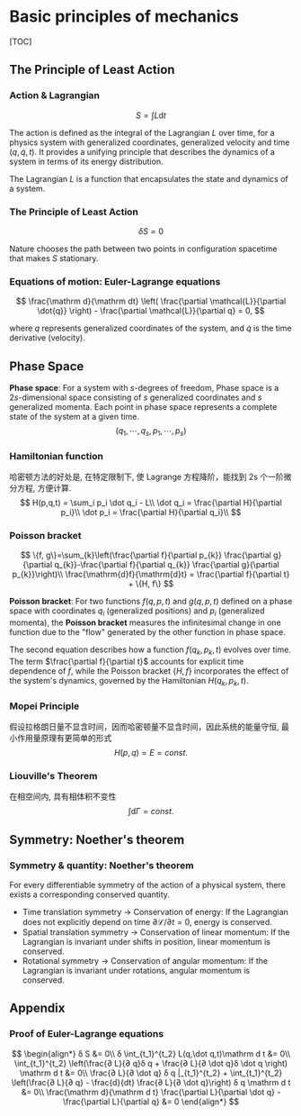 # Basic principles of mechanics

[TOC]

## The Principle of Least Action

### Action & Lagrangian

$$
S = \int L \mathrm{d} t
$$

The action is defined as the integral of the Lagrangian $L$ over time, for a physics system with generalized coordinates, generalized velocity and time $(q,\dot q,t)$. It provides a unifying principle that describes the dynamics of a system in terms of its energy distribution.

The Lagrangian $L$ is a function that encapsulates the state and dynamics of a system.

### The Principle of Least Action

$$
\delta S = 0
$$



Nature chooses the path between two points in configuration spacetime that makes $S$ stationary.

### Equations of motion: Euler-Lagrange equations

$$
\frac{\mathrm d}{\mathrm dt} \left( \frac{\partial \mathcal{L}}{\partial \dot{q}} \right) - \frac{\partial \mathcal{L}}{\partial q} = 0,
$$

where $q$ represents generalized coordinates of the system, and $\dot{q}$ is the time derivative (velocity).

## Phase Space

**Phase space**: For a system with $s$-degrees of freedom, Phase space is a $2s$-dimensional space consisting of $s$ generalized coordinates and $s$ generalized momenta. Each point in phase space represents a complete state of the system at a given time.
$$
(q_1, \cdots, q_s, p_1, \cdots, p_s)
$$

### Hamiltonian function

哈密顿方法的好处是, 在特定限制下, 使 Lagrange 方程降阶，能找到 2s 个一阶微分方程, 方便计算. 
$$
H(p,q,t) = \sum_i p_i \dot q_i - L\\
\dot q_i = \frac{\partial H}{\partial p_i}\\
\dot p_i = \frac{\partial H}{\partial q_i}\\
$$

### Poisson bracket

$$
\{f, g\}=\sum_{k}\left(\frac{\partial f}{\partial p_{k}} \frac{\partial g}{\partial q_{k}}-\frac{\partial f}{\partial q_{k}} \frac{\partial g}{\partial p_{k}}\right)\\
\frac{\mathrm{d}f}{\mathrm{d}t} = \frac{\partial f}{\partial t} + \{H, f\}
$$

**Poisson bracket**: For two functions $f(q, p, t)$ and $g(q, p, t)$ defined on a phase space with coordinates $q_i$ (generalized positions) and $p_i$ (generalized momenta), the **Poisson bracket** measures the infinitesimal change in one function due to the "flow" generated by the other function in phase space.

The second equation describes how a function $f(q_k, p_k, t)$ evolves over time. The term $\frac{\partial f}{\partial t}$ accounts for explicit time dependence of $f$, while the Poisson bracket $\{H, f\}$ incorporates the effect of the system's dynamics, governed by the Hamiltonian $H(q_k, p_k, t)$.

### Mopei Principle

假设拉格朗日量不显含时间，因而哈密顿量不显含时间，因此系统的能量守恒, 最小作用量原理有更简单的形式
$$
H(p, q) = E = const.
$$

### Liouville's Theorem

在相空间内, 具有相体积不变性
$$
\int \mathrm{d} \Gamma = const.
$$


## Symmetry: Noether's theorem

### Symmetry & quantity: Noether's theorem

For every differentiable symmetry of the action of a physical system, there exists a corresponding conserved quantity.

- Time translation symmetry → Conservation of energy: If the Lagrangian does not explicitly depend on time $\partial \mathcal{L} / \partial t = 0$, energy is conserved.
- Spatial translation symmetry → Conservation of linear momentum: If the Lagrangian is invariant under shifts in position, linear momentum is conserved.
- Rotational symmetry → Conservation of angular momentum: If the Lagrangian is invariant under rotations, angular momentum is conserved.

## Appendix

### Proof of Euler-Lagrange equations

$$
\begin{align*}
  δ S &= 0\\
  δ \int_{t_1}^{t_2} L(q,\dot q,t)\mathrm d t &= 0\\
  \int_{t_1}^{t_2} \left(\frac{∂ L}{∂ q}δ q + \frac{∂ L}{∂ \dot q}δ \dot q \right) \mathrm d t &= 0\\
  \frac{∂ L}{∂ \dot q} δ q |_{t_1}^{t_2} + \int_{t_1}^{t_2} \left(\frac{∂ L}{∂ q} - \frac{d}{dt} \frac{∂ L}{∂ \dot q}\right) δ q \mathrm d t  &= 0\\
  \frac{\mathrm d}{\mathrm d t} \frac{\partial L}{\partial \dot q} - \frac{\partial L}{\partial q} &= 0
  \end{align*}
$$
